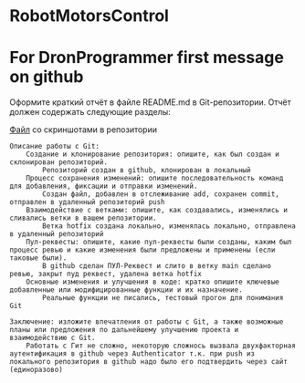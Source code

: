 # RobotMotorsControl
# For DronProgrammer first message on github
Оформите краткий отчёт в файле README.md в Git-репозитории. Отчёт должен содержать следующие разделы:

[Файл](https://github.com/yaffil78/RobotMotorsControl/blob/main/scrren_dz4.odt) со скриншотами в репозитории 

    Описание работы с Git:
        Создание и клонирование репозитория: опишите, как был создан и склонирован репозиторий.
        	Репозиторий создан в github, клонирован в локальный
        Процесс сохранения изменений: опишите последовательность команд для добавления, фиксации и отправки изменений.
        	Создан файл, добавлен в отслеживание add, сохранен commit, отправлен в удаленный репозиторий push
        Взаимодействие с ветками: опишите, как создавались, изменялись и сливались ветки в вашем репозитории.
        	Ветка hotfix создана локально, изменялась локально, отправлена в удаленный репозиторий
        Пул-реквесты: опишите, какие пул-реквесты были созданы, каким был процесс ревью и какие изменения были предложены и применены (если таковые были).
        	В github сделан ПУЛ-Реквест и слито в ветку main сделано ревью, закрыт пуд реквест, удалена ветка hotfix
        Основные изменения и улучшения в коде: кратко опишите ключевые добавленные или модифицированные функции и их назначение.
        	Реальные функции не писались, тестовый прогон для понимания Git
        
    Заключение: изложите впечатления от работы с Git, а также возможные планы или предложения по дальнейшему улучшению проекта и взаимодействию с Git.
    	Работать с Гит не сложно, некоторую сложнось вызвала двухфакторная аутентификация в github через Authenticator т.к. при push из локального репозитория в github надо было его подтвердить через сайт (единоразово)
